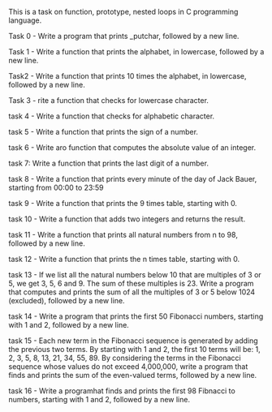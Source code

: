 This is a task on function, prototype, nested loops in C programming language.


Task 0 - Write a program that prints _putchar, followed by a new line.

Task 1 - Write a function that prints the alphabet, in lowercase, followed by a new line.
 
Task2 - Write a function that prints 10 times the alphabet, in lowercase, followed by a new line.

Task 3 - rite a function that checks for lowercase character.

task 4 -  Write a function that checks for alphabetic character.

task 5 - Write a function that prints the sign of a number.

task 6 - Write aro  function that computes the absolute value of an integer.

task 7: Write a function that prints the last digit of a number.

task 8 - Write a function that prints every minute of the day of Jack Bauer, starting from 00:00 to 23:59

task 9 - Write a function that prints the 9 times table, starting with 0.

task 10 - Write a function that adds two integers and returns the result.

task 11 - Write a function that prints all natural numbers from n to 98, followed by a new line.

task 12 - Write a function that prints the n times table, starting with 0.

task 13 - If we list all the natural numbers below 10 that are multiples of 3 or 5, we get 3, 5, 6 and 9. The sum of these multiples is 23. Write a program that computes and prints the sum of all the multiples of 3 or 5 below 1024 (excluded), followed by a new line.

task 14 - Write a program that prints the first 50 Fibonacci numbers, starting with 1 and 2, followed by a new line.

task 15 - Each new term in the Fibonacci sequence is generated by adding the previous two terms. By starting with 1 and 2, the first 10 terms will be: 1, 2, 3, 5, 8, 13, 21, 34, 55, 89. By considering the terms in the Fibonacci sequence whose values do not exceed 4,000,000, write a program that finds and prints the sum of the even-valued terms, followed by a new line.

task 16 - Write a programhat finds and prints the first 98 Fibnacci to numbers, starting with 1 and 2, followed by a new line.
